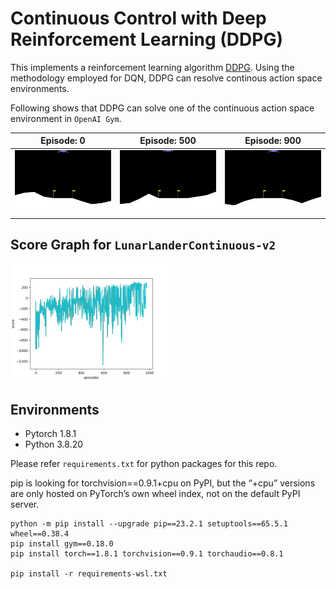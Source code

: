 # Continuous Control with Deep Reinforcement Learning (DDPG)

This implements a reinforcement learning algorithm [DDPG](https://arxiv.org/abs/1509.02971). Using the methodology employed for DQN, DDPG can resolve continous action space environments.

Following shows that DDPG can solve one of the continuous action space environment in `OpenAI Gym`.

|Episode: 0|Episode: 500|Episode: 900|
|---|---|---|
|![eps-0](assets/eps-0.gif)|![eps-500](assets/eps-500.gif)|![eps-900](assets/eps-900.gif)|

## Score Graph for `LunarLanderContinuous-v2`
<img src="assets/score_fig.png" width="50%" height="50%">

## Environments

* Pytorch 1.8.1
* Python 3.8.20


Please refer `requirements.txt` for python packages for this repo.


pip is looking for torchvision==0.9.1+cpu on PyPI, but the “+cpu” versions are only hosted on PyTorch’s own wheel index, not on the default PyPI server.

```
python -m pip install --upgrade pip==23.2.1 setuptools==65.5.1 wheel==0.38.4
pip install gym==0.18.0
pip install torch==1.8.1 torchvision==0.9.1 torchaudio==0.8.1

pip install -r requirements-wsl.txt
```
